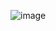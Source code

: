 ![image](https://user-images.githubusercontent.com/97176343/173445819-2c15aa40-c392-442e-b704-a0c5c9ca9c90.png)

